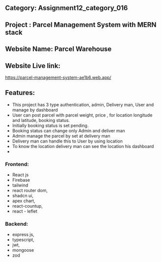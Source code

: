 ## Category: Assignment12_category_016

## Project : Parcel Management System with MERN stack

## Website Name: Parcel Warehouse

## Website Live link:

<https://parcel-management-system-ae1b6.web.app/>

## Features:

- This project has 3 type authentication, admin, Delivery man, User and manage by dashboard
- User can post parcel with parcel weight, price , for location longitude and latitude, booking status.
- Initially booking status is set pending.
- Booking status can change only Admin and deliver man
- Admin manage the parcel by set at delivery man
- Delivery man can handle this to User by using location
- To know the location delivery man can see the location his dashboard
-

### Frontend:

- React js
- Firebase
- tailwind
- react router dom,
- shadcn ui,
- apex chart,
- react-countup,
- react - leflet

### Backend:

- express js,
- typescript,
- jwt,
- mongoose
- zod
